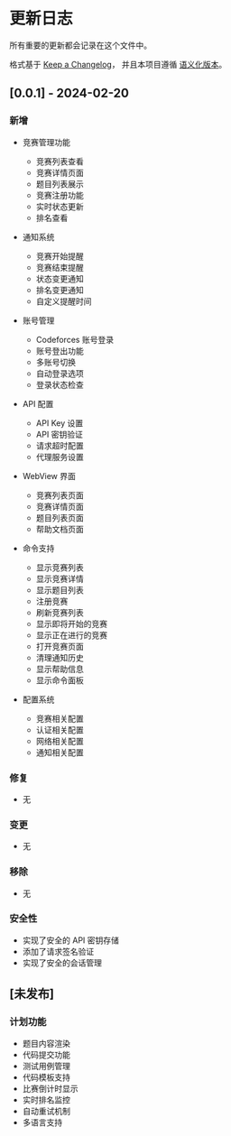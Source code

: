 # 更新日志

所有重要的更新都会记录在这个文件中。

格式基于 [Keep a Changelog](https://keepachangelog.com/zh-CN/1.0.0/)，
并且本项目遵循 [语义化版本](https://semver.org/lang/zh-CN/)。

## [0.0.1] - 2024-02-20

### 新增
- 竞赛管理功能
  - 竞赛列表查看
  - 竞赛详情页面
  - 题目列表展示
  - 竞赛注册功能
  - 实时状态更新
  - 排名查看

- 通知系统
  - 竞赛开始提醒
  - 竞赛结束提醒
  - 状态变更通知
  - 排名变更通知
  - 自定义提醒时间

- 账号管理
  - Codeforces 账号登录
  - 账号登出功能
  - 多账号切换
  - 自动登录选项
  - 登录状态检查

- API 配置
  - API Key 设置
  - API 密钥验证
  - 请求超时配置
  - 代理服务设置

- WebView 界面
  - 竞赛列表页面
  - 竞赛详情页面
  - 题目列表页面
  - 帮助文档页面

- 命令支持
  - 显示竞赛列表
  - 显示竞赛详情
  - 显示题目列表
  - 注册竞赛
  - 刷新竞赛列表
  - 显示即将开始的竞赛
  - 显示正在进行的竞赛
  - 打开竞赛页面
  - 清理通知历史
  - 显示帮助信息
  - 显示命令面板

- 配置系统
  - 竞赛相关配置
  - 认证相关配置
  - 网络相关配置
  - 通知相关配置

### 修复
- 无

### 变更
- 无

### 移除
- 无

### 安全性
- 实现了安全的 API 密钥存储
- 添加了请求签名验证
- 实现了安全的会话管理

## [未发布]

### 计划功能
- 题目内容渲染
- 代码提交功能
- 测试用例管理
- 代码模板支持
- 比赛倒计时显示
- 实时排名监控
- 自动重试机制
- 多语言支持